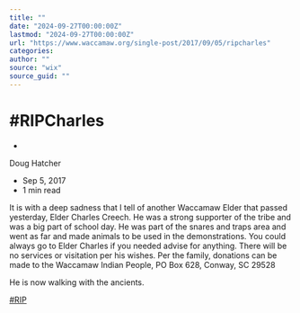 ```yaml
---
title: ""
date: "2024-09-27T00:00:00Z"
lastmod: "2024-09-27T00:00:00Z"
url: "https://www.waccamaw.org/single-post/2017/09/05/ripcharles"
categories:
author: ""
source: "wix"
source_guid: ""
---
```


# #RIPCharles

-

Doug Hatcher
- Sep 5, 2017
- 1 min read

It is with a deep sadness that I tell of another Waccamaw Elder that passed yesterday, Elder Charles Creech. He was a strong supporter of the tribe and was a big part of school day. He was part of the snares and traps area and went as far and made animals to be used in the demonstrations. You could always go to Elder Charles if you needed advise for anything. There will be no services or visitation per his wishes. Per the family, donations can be made to the Waccamaw Indian People, PO Box 628, Conway, SC 29528

He is now walking with the ancients.

[#RIP](https://www.waccamaw.org/updates/hashtags/RIP)

